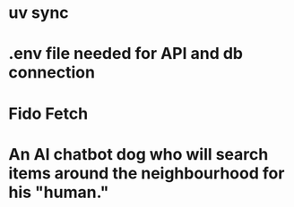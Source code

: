 # uv sync 
# .env file needed for API and db connection



# Fido Fetch 

# An AI chatbot dog who will search items around the neighbourhood for his "human."
